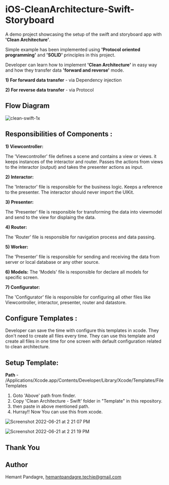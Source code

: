 # iOS-CleanArchitecture-Swift-Storyboard
A demo project showcasing the setup of the swift and storyboard app with **'Clean Architecture'**.

Simple example has been implemented using **'Protocol oriented programming'** and **'SOLID'** principles in this project. 

Developer can learn how to implement **'Clean Architecture'** in easy way and how they transfer data **'forward and reverse'** mode.

**1) For forward data transfer** -  via Dependency injection

**2) For reverse data transfer** -  via Protocol

## Flow Diagram

![clean-swift-1x](https://user-images.githubusercontent.com/68166401/174749973-61aa456a-fd70-40ee-833e-8f2b7b1eeb1e.png)


## Responsibilities of Components :

**1) Viewcontroller:**

  The 'Viewcontroller' file defines a scene and contains a view or views. it keeps instances of the interactor and router. Passes the actions from views to the interactor (output) and takes the presenter actions as input.

**2) Interactor:**

  The 'Interactor' file is responsible for the business logic. Keeps a reference to the presenter. The interactor should never import the UIKit.

**3) Presenter:**

  The 'Presenter' file is responsible for transforming the data into viewmodel and send to the view for displaing the data.

**4) Router:**

  The 'Router' file is responsible for navigation process and data passing.

**5) Worker:**

  The 'Presenter' file is responsible for sending and receiving the data from server or local database or any other source. 
  
**6) Models:**
  The 'Models' file is responsible for declare all models for specific screen.
  
**7) Configurator:**

  The 'Configurator' file is responsible for configuring all other files like Viewcontroller, interactor, presenter, router and datastore.

## Configure Templates :

   Developer can save the time with configure this templates in xcode. They don't need to create all files every time. They can use this template and create all files in one time for one screen with default configuration related to clean architecture.

## Setup Template:

   **Path** - /Applications/Xcode.app/Contents/Developer/Library/Xcode/Templates/File Templates

   1. Goto 'Above' path from finder.
   2. Copy 'Clean Architecture - Swift' folder in "Template" in this repository.
   3. then paste in above mentioned path.
   4. Hurray!! Now You can use this from xcode.


![Screenshot 2022-06-21 at 2 21 07 PM](https://user-images.githubusercontent.com/68166401/174759293-f68a009d-000f-49ae-aebb-34a85c9e76f5.png)


![Screenshot 2022-06-21 at 2 21 19 PM](https://user-images.githubusercontent.com/68166401/174759319-5e18f7a0-231e-4624-beac-66b5393b8076.png)


## Thank You

## Author

Hemant Pandagre, hemantpandagre.techie@gmail.com

